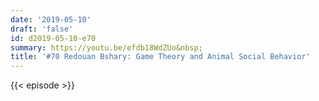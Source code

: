 ```yaml
---
date: '2019-05-10'
draft: 'false'
id: d2019-05-10-e70
summary: https://youtu.be/efdb18WdZUo&nbsp;
title: '#70 Redouan Bshary: Game Theory and Animal Social Behavior'
---
```

{{< episode >}}
